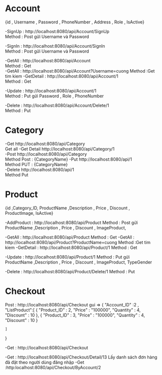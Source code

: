 # Account

{id , Username , Password , PhoneNumber , Address , Role , IsActive}

-SignUp : http://localhost:8080/api/Account/SignUp  
Method : Post gửi Username và Password

-SignIn : http://localhost:8080/api/Account/SignIn  
Method : Post gửi Username và Password

-GetAll : http://localhost:8080/api/Account  
Method : Get  
-GetAll : http://localhost:8080/api/Account?Username=cuong
Method :Get tim kiem
-GetDetail : http://localhost:8080/api/Account/1  
Method : Get

-Update : http://localhost:8080/api/Account/1  
Method : Put gửi Password , Role , PhoneNumber

-Delete : http://localhost:8080/api/Account/Delete/1  
Method : Put

# Category

-Get http://localhost:8080/api/Category  
Get all
-Get Detail http://localhost:8080/api/Category/1  
-Post http://localhost:8080/api/Category  
Method Post : {CategoryName}
-Put http://localhost:8080/api/1  
Method PUT : {CategoryName}  
-Delete http://localhost:8080/api/1  
Method Put

# Product

{id ,Category_ID, ProductName ,Description , Price , Discount , ProductImage, IsActive}

-AddProduct : http://localhost:8080/api/Product
Method : Post gửi ProductName ,Description , Price , Discount , ImageProduct,

-GetAll : http://localhost:8080/api/Product
Method : Get
-GetAll : http://localhost:8080/api/Product?ProductName=cuong
Method :Get tim kiem
-GetDetail : http://localhost:8080/api/Product/1
Method : Get

-Update : http://localhost:8080/api/Product/1 Method : Put gửi ProductName ,Description , Price , Discount , ImageProduct, TypeGender

-Delete : http://localhost:8080/api/Product/Delete/1 Method : Put

# Checkout

Post : http://localhost:8080/api/Checkout
gui =>
{
"Account_ID" :2 ,
"ListProduct":[
{
"Product_ID" : 2,
"Price" : "100000",
"Quantity" : 4,
"Discount" : 10
},
{
"Product_ID" : 3,
"Price" : "100000",
"Quantity" : 4,
"Discount" : 10
}

    ]

}

-Get : http://localhost:8080/api/Checkout

-Get : http://localhost:8080/api/Checkout/Detail/13 Lấy danh sách đơn hàng đã đặt theo người dùng đăng nhập -Get :http:localhost:8080/api/Checkout/ByAccount/2
